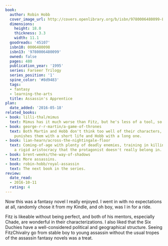 ```yaml
---
book:
  author: Robin Hobb
  cover_image_url: http://covers.openlibrary.org/b/isbn/9780006480099-L.jpg
  dimensions:
    height: 18.0
    thickness: 3.3
    width: 11.1
  goodreads: '45107'
  isbn10: 0006480098
  isbn13: '9780006480099'
  owned: false
  pages: 480
  publication_year: '1995'
  series: Farseer Trilogy
  series_position: '1'
  spine_color: '#8d9483'
  tags:
  - fantasy
  - learning-the-arts
  title: Assassin's Apprentice
plan:
  date_added: '2016-05-18'
related_books:
- book: lilli-thal/mimus
  text: Mimus has it much worse than Fitz, but he's less of a tool, so it evens out.
- book: george-r-r-martin/a-game-of-thrones
  text: Both Martin and Hobb don't think too well of their characters, only Martin
    punishes them with a short life and Hobb with a long one.
- book: lian-hearn/across-the-nightingale-floor
  text: Coming-of-age with plenty of deadly enemies, training in killing, and navigating
    a rigid aristocracy that the protagonist doesn't really belong in.
- book: brent-weeks/the-way-of-shadows
  text: More assassins.
- book: robin-hobb/royal-assassin
  text: The next book in the series.
review:
  date_read:
  - 2016-10-11
  rating: 4
---
```


Now this was a fantasy novel I really enjoyed. I went in with no expectations at all, randomly chose it from my Kindle,
and oh boy, was I in for a ride.

Fitz is likeable without being perfect, and both of his mentors, especially Chade, are wonderful in their
characterizations. I also liked that the Six Duchies have a well-considered political and geographical structure. Seeing
FitzChivalry go from stable boy to young assassin without the usual tropes of the assassin fantasy novels was a treat.
